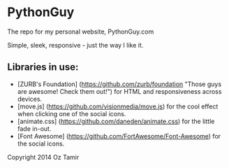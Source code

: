 PythonGuy
=========

The repo for my personal website, PythonGuy.com

Simple, sleek, responsive - just the way I like it.

Libraries in use:
---
 - [ZURB's Foundation] (https://github.com/zurb/foundation "Those guys are awesome! Check them out!") for HTML and responsiveness across devices.
 - [move.js] (https://github.com/visionmedia/move.js) for the cool effect when clicking one of the social icons.
 - [animate.css] (https://github.com/daneden/animate.css) for the little fade in-out.
 - [Font Awesome] (https://github.com/FortAwesome/Font-Awesome) for the social icons.

Copyright 2014 Oz Tamir
